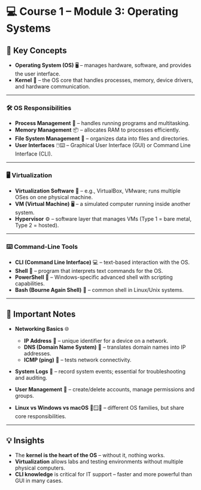 # 💻 Course 1 – Module 3: Operating Systems

## 🎯 Key Concepts
- **Operating System (OS)** 🖥️ – manages hardware, software, and provides the user interface.  
- **Kernel** 🧠 – the OS core that handles processes, memory, device drivers, and hardware communication.  

---

### 🛠️ OS Responsibilities
- **Process Management** 🔄 – handles running programs and multitasking.  
- **Memory Management** 📦 – allocates RAM to processes efficiently.  
- **File System Management** 📂 – organizes data into files and directories.  
- **User Interfaces** 🖱️⌨️ – Graphical User Interface (GUI) or Command Line Interface (CLI).  

---

### 🖥️ Virtualization
- **Virtualization Software** 🧩 – e.g., VirtualBox, VMware; runs multiple OSes on one physical machine.  
- **VM (Virtual Machine)** 🖥️ – a simulated computer running inside another system.  
- **Hypervisor** ⚙️ – software layer that manages VMs (Type 1 = bare metal, Type 2 = hosted).  

---

### ⌨️ Command-Line Tools
- **CLI (Command Line Interface)** 💻 – text-based interaction with the OS.  
- **Shell** 🐚 – program that interprets text commands for the OS.  
- **PowerShell** 🔷 – Windows-specific advanced shell with scripting capabilities.  
- **Bash (Bourne Again Shell)** 🐧 – common shell in Linux/Unix systems.  

---

## 📝 Important Notes
- **Networking Basics** 🌐  
  - **IP Address** 🔢 – unique identifier for a device on a network.  
  - **DNS (Domain Name System)** 📖 – translates domain names into IP addresses.  
  - **ICMP (ping)** 🏓 – tests network connectivity.  

- **System Logs** 📜 – record system events; essential for troubleshooting and auditing.  
- **User Management** 👥 – create/delete accounts, manage permissions and groups.  
- **Linux vs Windows vs macOS** 🐧🪟🍏 – different OS families, but share core responsibilities.  

---

## 💡 Insights
- The **kernel is the heart of the OS** – without it, nothing works.  
- **Virtualization** allows labs and testing environments without multiple physical computers.  
- **CLI knowledge** is critical for IT support – faster and more powerful than GUI in many cases.  


